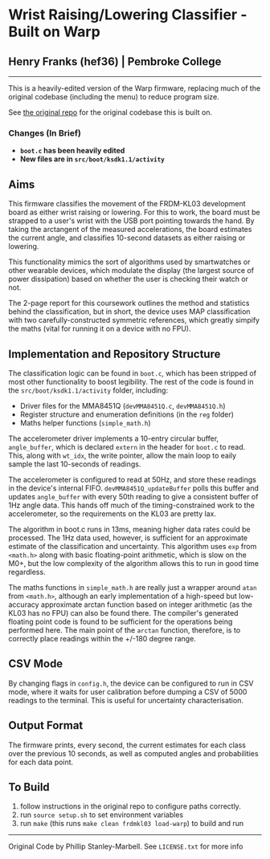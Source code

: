 # Wrist Raising/Lowering Classifier - Built on Warp
## Henry Franks (hef36) | Pembroke College

---

This is a heavily-edited version of the Warp firmware, replacing much of
the original codebase (including the menu) to reduce program size.

See
[the original repo](https://github.com/[physical-computation]/Warp-firmware)
for the original codebase this is built on.

### **Changes (In Brief)**
- **`boot.c` has been heavily edited**
- **New files are in `src/boot/ksdk1.1/activity`**

## Aims

This firmware classifies the movement of the FRDM-KL03 development board
as either wrist raising or lowering. For this to work, the board must be
strapped to a user's wrist with the USB port pointing towards the hand. By
taking the arctangent of the measured accelerations, the board estimates the
current angle, and classifies 10-second datasets as either raising or lowering.

This functionality mimics the sort of algorithms used by smartwatches or
other wearable devices, which modulate the display (the largest source of
power dissipation) based on whether the user is checking their watch or not.

The 2-page report for this coursework outlines the method and statistics behind
the classification, but in short, the device uses MAP classification with two
carefully-constructed symmetric references, which greatly simpify the maths
(vital for running it on a device with no FPU).

## Implementation and Repository Structure

The classification logic can be found in `boot.c`, which has been stripped
of most other functionality to boost legibility. The rest of the code is
found in the `src/boot/ksdk1.1/activity` folder, including:
- Driver files for the MMA8451Q (`devMMA8451Q.c`, `devMMA8451Q.h`)
- Register structure and enumeration definitions (in the `reg` folder)
- Maths helper functions (`simple_math.h`)

The accelerometer driver implements a 10-entry circular buffer, `angle_buffer`,
which is declared `extern` in the header for `boot.c` to read. This, along with
`wt_idx`, the write pointer, allow the main loop to eaily sample the last
10-seconds of readings.

The accelerometer is configured to read at 50Hz, and store these readings
in the device's internal FIFO. `devMMA8451Q_updateBuffer` polls this buffer
and updates `angle_buffer` with every 50th reading to give a consistent
buffer of 1Hz angle data. This hands off much of the timing-constrained work
to the accelerometer, so the requirements on the KL03 are pretty lax.

The algorithm in boot.c runs in 13ms, meaning higher data rates
could be processed. The 1Hz data used, however, is sufficient for an
approximate estimate of the classification and uncertainty. This algorithm
uses `exp` from `<math.h>` along with basic floating-point arithmetic, which
is slow on the M0+, but the low complexity of the algorithm allows this to
run in good time regardless.

The maths functions in `simple_math.h` are really just a wrapper
around `atan` from `<math.h>`, although an early implementation of a
high-speed but low-accuracy approximate arctan function based on integer
arithmetic (as the KL03 has no FPU) can also be found there. The compiler's
generated floating point code is found to be sufficient for the operations
being performed here. The main point of the `arctan` function, therefore, is
to correctly place readings within the +/-180 degree range.

## CSV Mode

By changing flags in `config.h`, the device can be configured to run in
CSV mode, where it waits for user calibration before dumping a CSV of
5000 readings to the terminal. This is useful for uncertainty characterisation.

## Output Format

The firmware prints, every second, the current estimates for each class over
the previous 10 seconds, as well as computed angles and probabilities for
each data point.

## To Build

1. follow instructions in the original repo to configure paths correctly.
2. run `source setup.sh` to set environment variables
3. run `make` (this runs `make clean frdmkl03 load-warp`) to build and run

---

Original Code by Phillip Stanley-Marbell. See `LICENSE.txt` for more info


